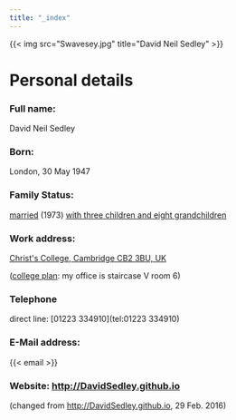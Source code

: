 ```yaml
---
title: "_index"
---
```


{{< img src="Swavesey.jpg" title="David Neil Sedley" >}}

# Personal details

### Full name:
David Neil Sedley

### Born:
London, 30 May 1947

### Family Status:
[married](./bev_sedley/) (1973) [with three children and eight grandchildren](./kids/)


### Work address:
[Christ's College, Cambridge CB2 3BU, UK](http://www.christs.cam.ac.uk/)

([college plan](collegemap.jpg): my office is staircase V room 6)

### Telephone
direct line: [01223 334910](tel:01223 334910)

### E-Mail address:
{{< email >}}

### Website: http://DavidSedley.github.io
(changed from http://DavidSedley.github.io, 29 Feb. 2016)
